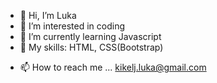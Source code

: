 - 👋 Hi, I’m Luka
- 👀 I’m interested in coding
- 🌱 I’m currently learning Javascript
- 🌱 My skills: HTML, CSS(Bootstrap)
<!---- 💞️ I’m looking to collaborate on ...--->
- 📫 How to reach me ... kikelj.luka@gmail.com

<!---
Luka85/Luka85 is a ✨ special ✨ repository because its `README.md` (this file) appears on your GitHub profile.
You can click the Preview link to take a look at your changes.
--->
